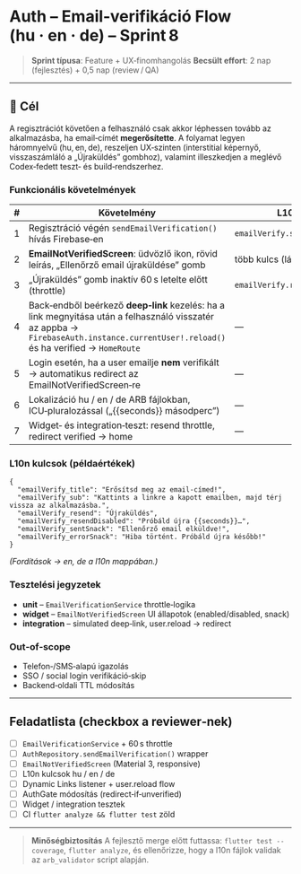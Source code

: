 # Auth – Email‑verifikáció Flow (hu · en · de) – Sprint 8

> **Sprint típusa**: Feature + UX‑finomhangolás
> **Becsült effort**: 2 nap (fejlesztés) + 0,5 nap (review / QA)

---

## 🎯 Cél

A regisztrációt követően a felhasználó csak akkor léphessen tovább az alkalmazásba, ha email‑címét **megerősítette**. A folyamat legyen háromnyelvű (hu, en, de), reszeljen UX‑szinten (interstitial képernyő, visszaszámláló a „Újraküldés” gombhoz), valamint illeszkedjen a meglévő Codex‑fedett teszt‑ és build‑rendszerhez.

### Funkcionális követelmények

| # | Követelmény                                                                                                                                                                         | L10n kulcs                      | Megjegyzés                                                   |
| - | ----------------------------------------------------------------------------------------------------------------------------------------------------------------------------------- | ------------------------------- | ------------------------------------------------------------ |
| 1 | Regisztráció végén `sendEmailVerification()` hívás Firebase‑en                                                                                                                      | `emailVerify.sentTitle`         | `FirebaseAuth.instance.currentUser!.sendEmailVerification()` |
| 2 | **EmailNotVerifiedScreen**: üdvözlő ikon, rövid leírás, „Ellenőrző email újraküldése” gomb                                                                                          | több kulcs (lásd lent)          | Material 3 alapján                                           |
| 3 | „Újraküldés” gomb inaktív 60 s letelte előtt (throttle)                                                                                                                             | `emailVerify.resendDisabled(n)` | n = másodpercek                                              |
| 4 | Back‑endből beérkező **deep‑link** kezelés: ha a link megnyitása után a felhasználó visszatér az appba → `FirebaseAuth.instance.currentUser!.reload()` és ha verified → `HomeRoute` | —                               | Firebase Dynamic Links / App Links                           |
| 5 | Login esetén, ha a user emailje **nem** verifikált → automatikus redirect az EmailNotVerifiedScreen‑re                                                                              | —                               | Auth‑gate módosítás                                          |
| 6 | Lokalizáció hu / en / de ARB fájlokban, ICU‑pluralozással („{{seconds}} másodperc”)                                                                                                 | —                               | L10n generator fut                                           |
| 7 | Widget‑ és integration‑teszt: resend throttle, redirect verified → home                                                                                                             | —                               | coverage ≥ 80 %                                              |

### L10n kulcsok (példaértékek)

```jsonc
{
  "emailVerify_title": "Erősítsd meg az email‑címed!",
  "emailVerify_sub": "Kattints a linkre a kapott emailben, majd térj vissza az alkalmazásba.",
  "emailVerify_resend": "Újraküldés",
  "emailVerify_resendDisabled": "Próbáld újra {{seconds}}…",
  "emailVerify_sentSnack": "Ellenőrző email elküldve!",
  "emailVerify_errorSnack": "Hiba történt. Próbáld újra később!"
}
```

*(Fordítások → en, de a l10n mappában.)*

### Tesztelési jegyzetek

* **unit** – `EmailVerificationService` throttle‑logika
* **widget** – `EmailNotVerifiedScreen` UI állapotok (enabled/disabled, snack)
* **integration** – simulated deep‑link, user.reload → redirect

### Out‑of‑scope

* Telefon‑/SMS‑alapú igazolás
* SSO / social login verifikáció‑skip
* Backend‑oldali TTL módosítás

---

## Feladatlista (checkbox a reviewer‑nek)

* [ ] `EmailVerificationService` + 60 s throttle
* [ ] `AuthRepository.sendEmailVerification()` wrapper
* [ ] `EmailNotVerifiedScreen` (Material 3, responsive)
* [ ] L10n kulcsok hu / en / de
* [ ] Dynamic Links listener + user.reload flow
* [ ] AuthGate módosítás (redirect‑if‑unverified)
* [ ] Widget / integration tesztek
* [ ] CI `flutter analyze && flutter test` zöld

---

> **Minőségbiztosítás**
> A fejlesztő merge előtt futtassa: `flutter test --coverage`, `flutter analyze`, és ellenőrizze, hogy a l10n fájlok validak az `arb_validator` script alapján.
